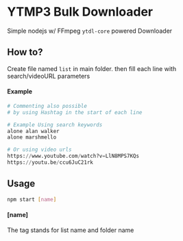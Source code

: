 # YTMP3 Bulk Downloader
Simple nodejs w/ FFmpeg `ytdl-core` powered Downloader

## How to?
Create file named `list` in main folder. then fill each line with search/videoURL parameters

#### Example
```python
# Commenting also possible
# by using Hashtag in the start of each line

# Example Using search keywords
alone alan walker
alone marshmello

# Or using video urls
https://www.youtube.com/watch?v=LlN8MPS7KQs
https://youtu.be/ccu6JuC21rk
```

## Usage
```bash
npm start [name]
```

#### \[name\]
The tag stands for list name and folder name
